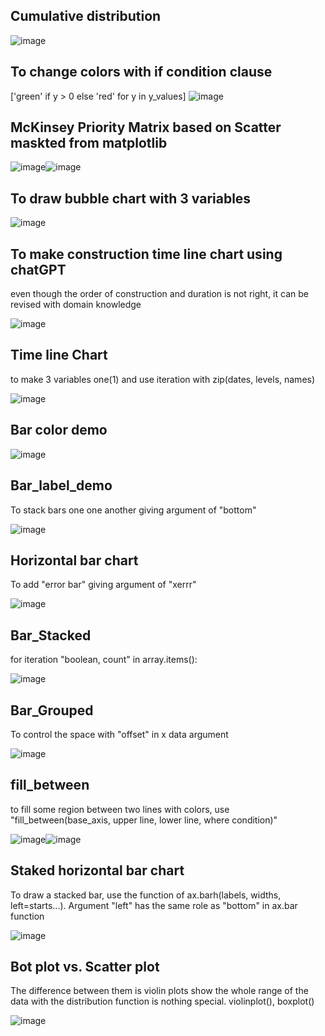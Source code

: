 Cumulative distribution
--
![image](https://github.com/jkm2000korea/data_visualization/assets/77305773/ef6ccc57-b35e-4a79-8a2e-4c3e2619355a)


To change colors with if condition clause
---
['green' if y > 0 else 'red' for y in y_values]
![image](https://github.com/jkm2000korea/data_visualization/assets/77305773/ec5849dc-0e85-44a0-afb9-acac5d47f9fd)


McKinsey Priority Matrix based on Scatter maskted from matplotlib
---
![image](https://github.com/jkm2000korea/data_visualization/assets/77305773/545f3d6c-a8a4-43cc-8817-2ad7478913a1)![image](https://github.com/jkm2000korea/data_visualization/assets/77305773/00b5faf7-1d35-41e1-bf95-ed96c156718f)






To draw bubble chart with 3 variables
---
![image](https://github.com/jkm2000korea/data_visualization/assets/77305773/1ba5ac4a-e5df-4863-be29-b282020af506)

To make construction time line chart using chatGPT 
-- 
even though the order of construction and duration is not right, it can be revised with domain knowledge

![image](https://github.com/jkm2000korea/data_visualization/assets/77305773/643443fc-839d-4300-8807-9401044aa310)

Time line Chart
--
to make 3 variables one(1) and use iteration with zip(dates, levels, names) 

![image](https://github.com/jkm2000korea/data_visualization/assets/77305773/741a4fc2-dfe2-4b7c-8ac8-4bcf6e742d94)

Bar color demo
---
![image](https://github.com/jkm2000korea/data_visualization/assets/77305773/f99a88fa-cb67-4a35-811a-d62095bbe4eb)

Bar_label_demo
---
To stack bars one one another giving argument of "bottom"

![image](https://github.com/jkm2000korea/data_visualization/assets/77305773/b276ebc2-fec6-4de8-a480-c3c608b1b8c5)

Horizontal bar chart
---
To add "error bar" giving argument of "xerrr"

![image](https://github.com/jkm2000korea/data_visualization/assets/77305773/5ec51f37-c867-4fa0-a92b-bcbfd0817305)

Bar_Stacked
---
for iteration "boolean, count" in array.items():

![image](https://github.com/jkm2000korea/data_visualization/assets/77305773/adceb872-d530-430c-917d-33df1c019a48)


Bar_Grouped
--
To control the space with "offset" in x data argument

![image](https://github.com/jkm2000korea/data_visualization/assets/77305773/eda55d29-5df6-4b07-b5fc-e8d7c7377f3e)

fill_between
---
to fill some region between two lines with colors, use "fill_between(base_axis, upper line, lower line, where condition)"

![image](https://github.com/jkm2000korea/data_visualization/assets/77305773/01700ba3-c929-4970-8b13-b5a7d15ffe6a)![image](https://github.com/jkm2000korea/data_visualization/assets/77305773/9b0798f8-06d7-4abe-9c34-42fdc2f99531)

Staked horizontal bar chart
--
To draw a stacked bar, use the function of ax.barh(labels, widths, left=starts...). Argument "left" has the same role as "bottom" in ax.bar function

![image](https://github.com/jkm2000korea/data_visualization/assets/77305773/a58fc287-f740-4bd0-a723-fab897b86f53)

Bot plot vs. Scatter plot
--
The difference between them is violin plots show the whole range of the data with the distribution 
function is nothing special. violinplot(), boxplot()

![image](https://github.com/jkm2000korea/data_visualization/assets/77305773/b51fbc5f-746a-408f-b643-15ecc560174a)








